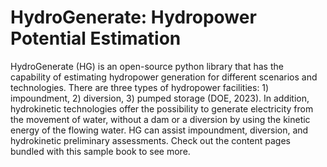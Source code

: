 # HydroGenerate: Hydropower Potential Estimation

HydroGenerate (HG) is an open-source python library that has the capability of estimating hydropower generation for different scenarios and technologies. There are three types of hydropower facilities: 1) impoundment, 2) diversion, 3) pumped storage ​(DOE, 2023)​. In addition, hydrokinetic technologies offer the possibility to generate electricity from the movement of water, without a dam or a diversion by using the kinetic energy of the flowing water. HG can assist impoundment, diversion, and hydrokinetic preliminary assessments. 
Check out the content pages bundled with this sample book to see more.

```{tableofcontents}
```
